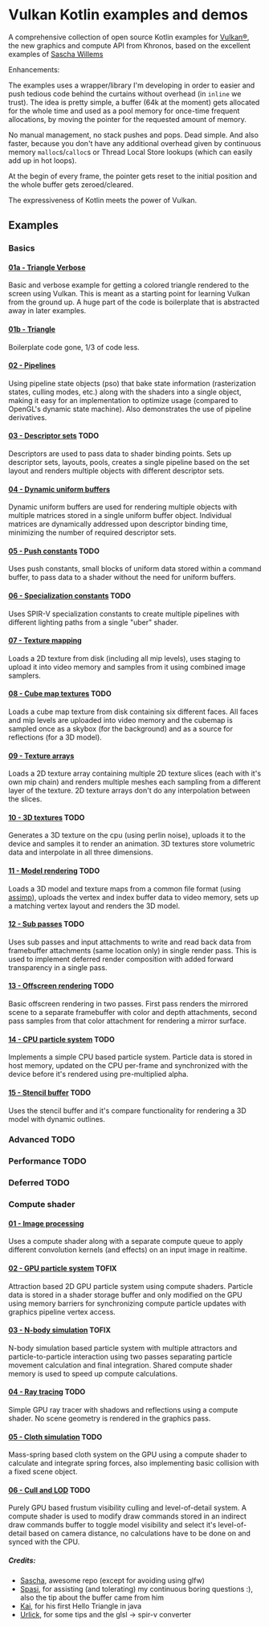 # Vulkan Kotlin examples and demos

A comprehensive collection of open source Kotlin examples for [Vulkan®](https://www.khronos.org/vulkan/), the new graphics and compute API from Khronos, based on the excellent examples of [Sascha Willems](https://github.com/SaschaWillems/Vulkan)

Enhancements:

The examples uses a wrapper/library I'm developing in order to easier and push tedious code behind the curtains without overhead (in `inline` we trust). The idea is pretty simple, a buffer (64k at the moment) gets allocated for the whole time and used as a pool memory for once-time frequent allocations, by moving the pointer for the requested amount of memory. 

No manual management, no stack pushes and pops. Dead simple. And also faster, because you don't have any additional overhead given by continuous memory `malloc`s/`calloc`s or Thread Local Store lookups (which can easily add up in hot loops).

At the begin of every frame, the pointer gets reset to the initial position and the whole buffer gets zeroed/cleared.

The expressiveness of Kotlin meets the power of Vulkan.

## Examples

### Basics

#### [01a - Triangle Verbose](src/main/kotlin/vulkan/basics/01a%20Triangle%20Verbose.kt)
Basic and verbose example for getting a colored triangle rendered to the screen using Vulkan. This is meant as a starting point for learning Vulkan from the ground up. A huge part of the code is boilerplate that is abstracted away in later examples.

#### [01b - Triangle](src/main/kotlin/vulkan/basics/01b%20Triangle.kt)
Boilerplate code gone, 1/3 of code less.

#### [02 - Pipelines](src/main/kotlin/vulkan/basics/02%20Pipelines.kt)

Using pipeline state objects (pso) that bake state information (rasterization states, culling modes, etc.) along with the shaders into a single object, making it easy for an implementation to optimize usage (compared to OpenGL's dynamic state machine). Also demonstrates the use of pipeline derivatives.

#### [03 - Descriptor sets](examples/descriptorsets) TODO

Descriptors are used to pass data to shader binding points. Sets up descriptor sets, layouts, pools, creates a single pipeline based on the set layout and renders multiple objects with different descriptor sets.

#### [04 - Dynamic uniform buffers](src/main/kotlin/vulkan/basics/04%20Dynamic%20Uniform%20Buffers.kt)

Dynamic uniform buffers are used for rendering multiple objects with multiple matrices stored in a single uniform buffer object. Individual matrices are dynamically addressed upon descriptor binding time, minimizing the number of required descriptor sets.

#### [05 - Push constants](examples/pushconstants/) TODO

Uses push constants, small blocks of uniform data stored within a command buffer, to pass data to a shader without the need for uniform buffers.

#### [06 - Specialization constants](examples/specializationconstants/) TODO

Uses SPIR-V specialization constants to create multiple pipelines with different lighting paths from a single "uber" shader.

#### [07 - Texture mapping](src/main/kotlin/vulkan/basics/07%20Texture.kt)

Loads a 2D texture from disk (including all mip levels), uses staging to upload it into video memory and samples from it using combined image samplers.

#### [08 - Cube map textures](examples/texturecubemap/) TODO

Loads a cube map texture from disk containing six different faces. All faces and mip levels are uploaded into video memory and the cubemap is sampled once as a skybox (for the background) and as a source for reflections (for a 3D model).

#### [09 - Texture arrays](src/main/kotlin/vulkan/basics/09%20Texture%20Arra.kt)

Loads a 2D texture array containing multiple 2D texture slices (each with it's own mip chain) and renders multiple meshes each sampling from a different layer of the texture. 2D texture arrays don't do any interpolation between the slices.

#### [10 - 3D textures](examples/texture3d/) TODO

Generates a 3D texture on the cpu (using perlin noise), uploads it to the device and samples it to render an animation. 3D textures store volumetric data and interpolate in all three dimensions.

#### [11 - Model rendering](examples/mesh/) TODO

Loads a 3D model and texture maps from a common file format (using [assimp](https://github.com/assimp/assimp)), uploads the vertex and index buffer data to video memory, sets up a matching vertex layout and renders the 3D model.

#### [12 - Sub passes](examples/subpasses/) TODO

Uses sub passes and input attachments to write and read back data from framebuffer attachments (same location only) in single render pass. This is used to implement deferred render composition with added forward transparency in a single pass. 

#### [13 - Offscreen rendering](examples/offscreen/) TODO

Basic offscreen rendering in two passes. First pass renders the mirrored scene to a separate framebuffer with color and depth attachments, second pass samples from that color attachment for rendering a mirror surface.

#### [14 - CPU particle system](examples/particlefire/) TODO

Implements a simple CPU based particle system. Particle data is stored in host memory, updated on the CPU per-frame and synchronized with the device before it's rendered using pre-multiplied alpha.

#### [15 - Stencil buffer](examples/stencilbuffer/) TODO

Uses the stencil buffer and it's compare functionality for rendering a 3D model with dynamic outlines.


### Advanced TODO

### Performance TODO

### Deferred TODO

### Compute shader

#### [01 - Image processing](src/main/kotlin/vulkan/computeShader/01%20Image%20Processing.kt)

Uses a compute shader along with a separate compute queue to apply different convolution kernels (and effects) on an input image in realtime.

#### [02 - GPU particle system](examples/computeparticles/) TOFIX

Attraction based 2D GPU particle system using compute shaders. Particle data is stored in a shader storage buffer and only modified on the GPU using memory barriers for synchronizing compute particle updates with graphics pipeline vertex access.

#### [03 - N-body simulation](examples/computenbody/) TOFIX

N-body simulation based particle system with multiple attractors and particle-to-particle interaction using two passes separating particle movement calculation and final integration. Shared compute shader memory is used to speed up compute calculations.

#### [04 - Ray tracing](examples/raytracing/) TODO

Simple GPU ray tracer with shadows and reflections using a compute shader. No scene geometry is rendered in the graphics pass.

#### [05 - Cloth simulation](examples/computecloth/) TODO

Mass-spring based cloth system on the GPU using a compute shader to calculate and integrate spring forces, also implementing basic collision with a fixed scene object.

#### [06 - Cull and LOD](examples/computecullandlod/) TODO

Purely GPU based frustum visibility culling and level-of-detail system. A compute shader is used to modify draw commands stored in an indirect draw commands buffer to toggle model visibility and select it's level-of-detail based on camera distance, no calculations have to be done on and synced with the CPU.



##### Credits:

- [Sascha](https://github.com/SaschaWillems), awesome repo (except for avoiding using glfw)
- [Spasi](https://github.com/Spasi), for assisting (and tolerating) my continuous boring questions :), also the tip about the buffer came from him 
- [Kai](https://github.com/httpdigest), for his first Hello Triangle in java
- [Urlick](https://github.com/skalarproduktraum), for some tips and the glsl -> spir-v converter
